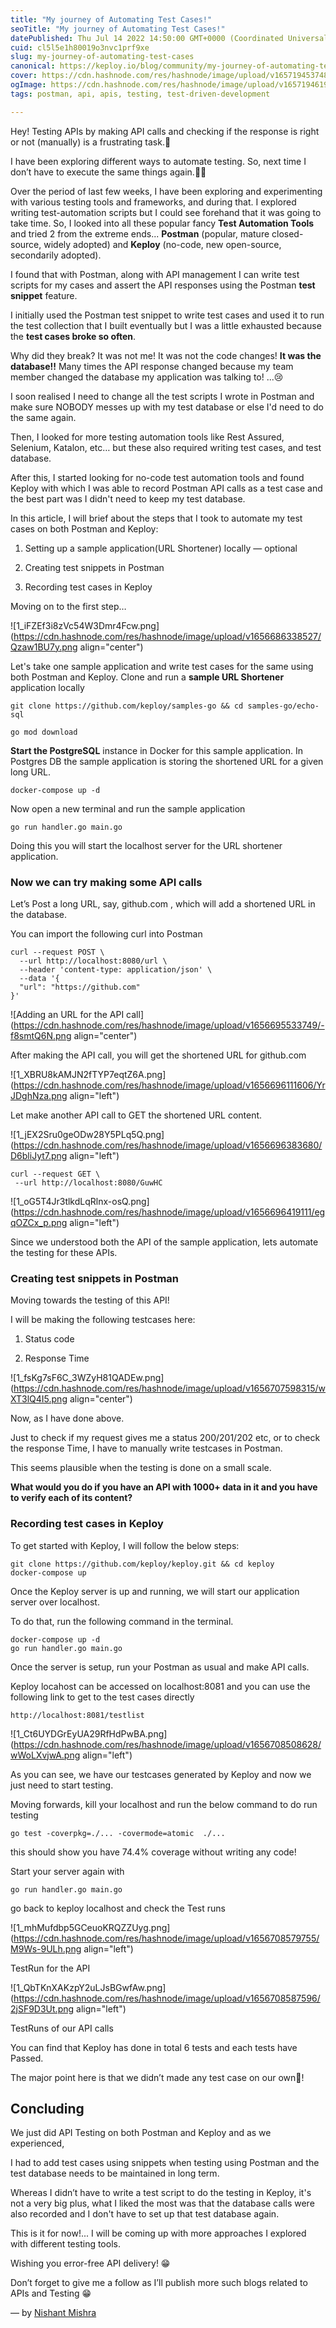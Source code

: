 ```yaml
---
title: "My journey of Automating Test Cases!"
seoTitle: "My journey of Automating Test Cases!"
datePublished: Thu Jul 14 2022 14:50:00 GMT+0000 (Coordinated Universal Time)
cuid: cl5l5e1h80019o3nvc1prf9xe
slug: my-journey-of-automating-test-cases
canonical: https://keploy.io/blog/community/my-journey-of-automating-test-cases
cover: https://cdn.hashnode.com/res/hashnode/image/upload/v1657194537485/B2wOktZEw.webp
ogImage: https://cdn.hashnode.com/res/hashnode/image/upload/v1657194619647/yW6giGBkF.webp
tags: postman, api, apis, testing, test-driven-development

---
```


Hey! Testing APIs by making API calls and checking if the response is right or not (manually) is a frustrating task.🥱

I have been exploring different ways to automate testing. So, next time I don’t have to execute the same things again.🕵️‍♀️

Over the period of last few weeks, I have been exploring and experimenting with various testing tools and frameworks, and during that. I explored writing test-automation scripts but I could see forehand that it was going to take time. So, I looked into all these popular fancy **Test Automation Tools** and tried 2 from the extreme ends... **Postman** (popular, mature closed-source, widely adopted) and **Keploy** (no-code, new open-source, secondarily adopted).

I found that with Postman, along with API management I can write test scripts for my cases and assert the API responses using the Postman **test snippet** feature.

I initially used the Postman test snippet to write test cases and used it to run the test collection that I built eventually but I was a little exhausted because the **test cases broke so often**.

Why did they break? It was not me! It was not the code changes! **It was the database!!** Many times the API response changed because my team member changed the database my application was talking to! ...😢

I soon realised I need to change all the test scripts I wrote in Postman and make sure NOBODY messes up with my test database or else I'd need to do the same again.

Then, I looked for more testing automation tools like Rest Assured, Selenium, Katalon, etc… but these also required writing test cases, and test database.

After this, I started looking for no-code test automation tools and found Keploy with which I was able to record Postman API calls as a test case and the best part was I didn't need to keep my test database.

In this article, I will brief about the steps that I took to automate my test cases on both Postman and Keploy:

1. Setting up a sample application(URL Shortener) locally — optional
    
2. Creating test snippets in Postman
    
3. Recording test cases in Keploy
    

Moving on to the first step…

![1_iFZEf3i8zVc54W3Dmr4Fcw.png](https://cdn.hashnode.com/res/hashnode/image/upload/v1656686338527/Qzaw1BU7y.png align="center")

Let's take one sample application and write test cases for the same using both Postman and Keploy. Clone and run a **sample URL Shortener** application locally

```plaintext
git clone https://github.com/keploy/samples-go && cd samples-go/echo-sql
    
go mod download
```

**Start the PostgreSQL** instance in Docker for this sample application. In Postgres DB the sample application is storing the shortened URL for a given long URL.

```plaintext
docker-compose up -d
```

Now open a new terminal and run the sample application

```plaintext
go run handler.go main.go
```

Doing this you will start the localhost server for the URL shortener application.

### Now we can try making some API calls

Let’s Post a long URL, say, github.com , which will add a shortened URL in the database.

You can import the following curl into Postman

```plaintext
curl --request POST \
  --url http://localhost:8080/url \
  --header 'content-type: application/json' \
  --data '{
  "url": "https://github.com"
}'
```

![Adding an URL for the API call](https://cdn.hashnode.com/res/hashnode/image/upload/v1656695533749/-f8smtQ6N.png align="center")

After making the API call, you will get the shortened URL for github.com

![1_XBRU8kAMJN2fTYP7eqtZ6A.png](https://cdn.hashnode.com/res/hashnode/image/upload/v1656696111606/YrJDghNza.png align="left")

Let make another API call to GET the shortened URL content.

![1_jEX2Sru0geODw28Y5PLq5Q.png](https://cdn.hashnode.com/res/hashnode/image/upload/v1656696383680/D6bliJyt7.png align="left")

```plaintext
curl --request GET \
 --url http://localhost:8080/GuwHC
```

![1_oG5T4Jr3tlkdLqRlnx-osQ.png](https://cdn.hashnode.com/res/hashnode/image/upload/v1656696419111/egqOZCx_p.png align="left")

Since we understood both the API of the sample application, lets automate the testing for these APIs.

### Creating test snippets in Postman

Moving towards the testing of this API!

I will be making the following testcases here:

1. Status code
    
2. Response Time
    

![1_fsKg7sF6C_3WZyH81QADEw.png](https://cdn.hashnode.com/res/hashnode/image/upload/v1656707598315/wXT3lQ4I5.png align="center")

Now, as I have done above.

Just to check if my request gives me a status 200/201/202 etc, or to check the response Time, I have to manually write testcases in Postman.

This seems plausible when the testing is done on a small scale.

**What would you do if you have an API with 1000+ data in it and you have to verify each of its content?**

### Recording test cases in Keploy

To get started with Keploy, I will follow the below steps:

```plaintext
git clone https://github.com/keploy/keploy.git && cd keploy
docker-compose up
```

Once the Keploy server is up and running, we will start our application server over localhost.

To do that, run the following command in the terminal.

```plaintext
docker-compose up -d
go run handler.go main.go
```

Once the server is setup, run your Postman as usual and make API calls.

Keploy locahost can be accessed on localhost:8081 and you can use the following link to get to the test cases directly

```plaintext
http://localhost:8081/testlist
```

![1_Ct6UYDGrEyUA29RfHdPwBA.png](https://cdn.hashnode.com/res/hashnode/image/upload/v1656708508628/wWoLXvjwA.png align="left")

As you can see, we have our testcases generated by Keploy and now we just need to start testing.

Moving forwards, kill your localhost and run the below command to do run testing

```plaintext
go test -coverpkg=./... -covermode=atomic  ./...
```

this should show you have 74.4% coverage without writing any code!

Start your server again with

```plaintext
go run handler.go main.go
```

go back to keploy localhost and check the Test runs

![1_mhMufdbp5GCeuoKRQZZUyg.png](https://cdn.hashnode.com/res/hashnode/image/upload/v1656708579755/M9Ws-9ULh.png align="left")

TestRun for the API

![1_QbTKnXAKzpY2uLJsBGwfAw.png](https://cdn.hashnode.com/res/hashnode/image/upload/v1656708587596/2jSF9D3Ut.png align="left")

TestRuns of our API calls

You can find that Keploy has done in total 6 tests and each tests have Passed.

The major point here is that we didn’t made any test case on our own🤩!

## Concluding

We just did API Testing on both Postman and Keploy and as we experienced,

I had to add test cases using snippets when testing using Postman and the test database needs to be maintained in long term.

Whereas I didn’t have to write a test script to do the testing in Keploy, it's not a very big plus, what I liked the most was that the database calls were also recorded and I don't have to set up that test database again.

This is it for now!... I will be coming up with more approaches I explored with different testing tools.

Wishing you error-free API delivery! 😁

Don’t forget to give me a follow as I’ll publish more such blogs related to APIs and Testing 😁

— by [Nishant Mishra](https://twitter.com/curlyParadox)